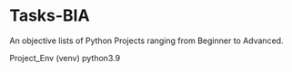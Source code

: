 # Tasks-BIA

An objective lists of Python Projects ranging from Beginner to Advanced.

Project_Env (venv)
python3.9
